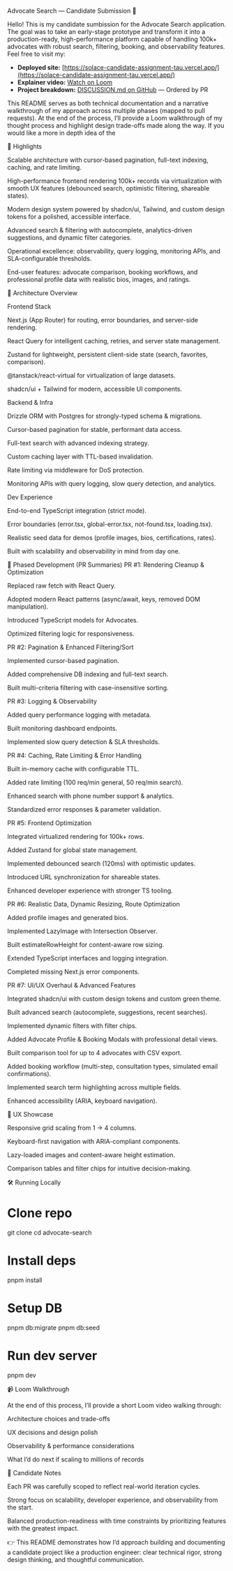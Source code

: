 Advocate Search — Candidate Submission 🚀

Hello! This is my candidate sumbission for the Advocate Search application. The goal was to take an early-stage prototype and transform it into a production-ready, high-performance platform capable of handling 100k+ advocates with robust search, filtering, booking, and observability features. Feel free to visit my:

- **Deployed site:** [https://solace-candidate-assignment-tau.vercel.app/](https://solace-candidate-assignment-tau.vercel.app/)
- **Explainer video:** [Watch on Loom](https://www.loom.com/share/a6c7ca9bf6854e81a076cb9352729f58)
- **Project breakdown:** [DISCUSSION.md on GitHub](https://github.com/BakariMorris/solace-candidate-assignment/blob/master/DISCUSSION.md) — Ordered by PR


This README serves as both technical documentation and a narrative walkthrough of my approach across multiple phases (mapped to pull requests). At the end of the process, I’ll provide a Loom walkthrough of my thought process and highlight design trade-offs made along the way. If you would like a more in depth idea of the

🌟 Highlights

Scalable architecture with cursor-based pagination, full-text indexing, caching, and rate limiting.

High-performance frontend rendering 100k+ records via virtualization with smooth UX features (debounced search, optimistic filtering, shareable states).

Modern design system powered by shadcn/ui, Tailwind, and custom design tokens for a polished, accessible interface.

Advanced search & filtering with autocomplete, analytics-driven suggestions, and dynamic filter categories.

Operational excellence: observability, query logging, monitoring APIs, and SLA-configurable thresholds.

End-user features: advocate comparison, booking workflows, and professional profile data with realistic bios, images, and ratings.

🧩 Architecture Overview

Frontend Stack

Next.js (App Router) for routing, error boundaries, and server-side rendering.

React Query for intelligent caching, retries, and server state management.

Zustand for lightweight, persistent client-side state (search, favorites, comparison).

@tanstack/react-virtual for virtualization of large datasets.

shadcn/ui + Tailwind for modern, accessible UI components.

Backend & Infra

Drizzle ORM with Postgres for strongly-typed schema & migrations.

Cursor-based pagination for stable, performant data access.

Full-text search with advanced indexing strategy.

Custom caching layer with TTL-based invalidation.

Rate limiting via middleware for DoS protection.

Monitoring APIs with query logging, slow query detection, and analytics.

Dev Experience

End-to-end TypeScript integration (strict mode).

Error boundaries (error.tsx, global-error.tsx, not-found.tsx, loading.tsx).

Realistic seed data for demos (profile images, bios, certifications, rates).

Built with scalability and observability in mind from day one.

📌 Phased Development (PR Summaries)
PR #1: Rendering Cleanup & Optimization

Replaced raw fetch with React Query.

Adopted modern React patterns (async/await, keys, removed DOM manipulation).

Introduced TypeScript models for Advocates.

Optimized filtering logic for responsiveness.

PR #2: Pagination & Enhanced Filtering/Sort

Implemented cursor-based pagination.

Added comprehensive DB indexing and full-text search.

Built multi-criteria filtering with case-insensitive sorting.

PR #3: Logging & Observability

Added query performance logging with metadata.

Built monitoring dashboard endpoints.

Implemented slow query detection & SLA thresholds.

PR #4: Caching, Rate Limiting & Error Handling

Built in-memory cache with configurable TTL.

Added rate limiting (100 req/min general, 50 req/min search).

Enhanced search with phone number support & analytics.

Standardized error responses & parameter validation.

PR #5: Frontend Optimization

Integrated virtualized rendering for 100k+ rows.

Added Zustand for global state management.

Implemented debounced search (120ms) with optimistic updates.

Introduced URL synchronization for shareable states.

Enhanced developer experience with stronger TS tooling.

PR #6: Realistic Data, Dynamic Resizing, Route Optimization

Added profile images and generated bios.

Implemented LazyImage with Intersection Observer.

Built estimateRowHeight for content-aware row sizing.

Extended TypeScript interfaces and logging integration.

Completed missing Next.js error components.

PR #7: UI/UX Overhaul & Advanced Features

Integrated shadcn/ui with custom design tokens and custom green theme.

Built advanced search (autocomplete, suggestions, recent searches).

Implemented dynamic filters with filter chips.

Added Advocate Profile & Booking Modals with professional detail views.

Built comparison tool for up to 4 advocates with CSV export.

Added booking workflow (multi-step, consultation types, simulated email confirmations).

Implemented search term highlighting across multiple fields.

Enhanced accessibility (ARIA, keyboard navigation).

🎨 UX Showcase

Responsive grid scaling from 1 → 4 columns.

Keyboard-first navigation with ARIA-compliant components.

Lazy-loaded images and content-aware height estimation.

Comparison tables and filter chips for intuitive decision-making.

🛠️ Running Locally
# Clone repo
git clone <candidate-repo-url>
cd advocate-search

# Install deps
pnpm install

# Setup DB
pnpm db:migrate
pnpm db:seed

# Run dev server
pnpm dev

📹 Loom Walkthrough

At the end of this process, I’ll provide a short Loom video walking through:

Architecture choices and trade-offs

UX decisions and design polish

Observability & performance considerations

What I’d do next if scaling to millions of records

📌 Candidate Notes

Each PR was carefully scoped to reflect real-world iteration cycles.

Strong focus on scalability, developer experience, and observability from the start.

Balanced production-readiness with time constraints by prioritizing features with the greatest impact.


👉 This README demonstrates how I’d approach building and documenting a candidate project like a production engineer: clear technical rigor, strong design thinking, and thoughtful communication.

